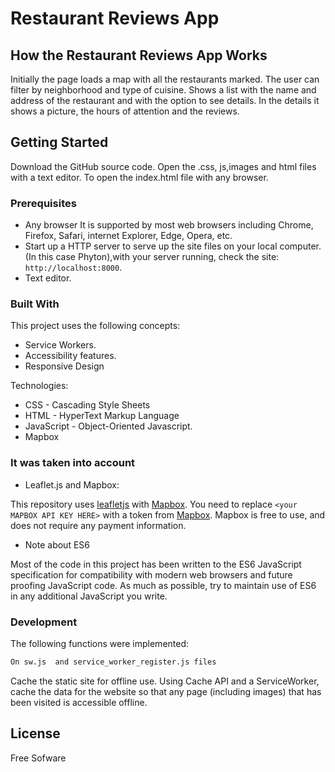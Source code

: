 # Restaurant Reviews App

## How the Restaurant Reviews App Works
Initially the page loads a map with all the restaurants marked. The user can filter by neighborhood and type of cuisine.
Shows a list with the name and address of the restaurant and with the option to see details. In the details it shows a picture, the hours of attention and the reviews.

## Getting Started
Download the GitHub source code. Open the .css, js,images and html files with a text editor. To open the index.html file with any browser.

### Prerequisites

  - Any browser  It is supported by most web browsers including Chrome, Firefox, Safari, internet Explorer, Edge, Opera, etc.
  - Start up a HTTP server to serve up the site files on your local computer.(In this case Phyton),with your server running, check the       site: `http://localhost:8000`.
  - Text editor.
  
### Built With

This project uses the following concepts: 

* Service Workers.
* Accessibility features.
* Responsive Design

Technologies:
* CSS -  Cascading Style Sheets
* HTML - HyperText Markup Language 
* JavaScript - Object-Oriented Javascript.
* Mapbox

### It was taken into account

* Leaflet.js and Mapbox:

This repository uses [leafletjs](https://leafletjs.com/) with [Mapbox](https://www.mapbox.com/). You need to replace `<your MAPBOX API KEY HERE>` with a token from [Mapbox](https://www.mapbox.com/). Mapbox is free to use, and does not require any payment information. 

*  Note about ES6

Most of the code in this project has been written to the ES6 JavaScript specification for compatibility with modern web browsers and future proofing JavaScript code. As much as possible, try to maintain use of ES6 in any additional JavaScript you write. 

### Development

The following functions were implemented:
```sh
On sw.js  and service_worker_register.js files
```
Cache the static site for offline use. Using Cache API and a ServiceWorker, cache the data for the website so that any page (including images) that has been visited is accessible offline.

License
----

Free Sofware




